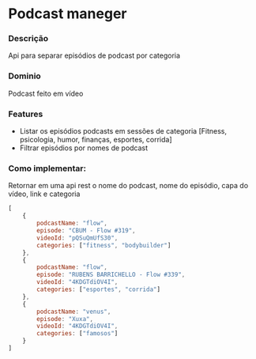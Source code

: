 # Podcast maneger

### Descrição
Api para separar episódios de podcast por categoria

### Dominio
Podcast feito em vídeo

### Features
- Listar os episódios podcasts em sessões de categoria
[Fitness, psicologia, humor, finanças, esportes, corrida]
- Filtrar episódios por nomes de podcast

### Como implementar: 
Retornar em uma api rest o nome do podcast,
nome do episódio, capa do vídeo, link e categoria

```js
[
    {
        podcastName: "flow",
        episode: "CBUM - Flow #319",
        videoId: "pQSuQmUfS30",
        categories: ["fitness", "bodybuilder"]
    },
    {
        podcastName: "flow",
        episode: "RUBENS BARRICHELLO - Flow #339",
        videoId: "4KDGTdiOV4I",
        categories: ["esportes", "corrida"]
    },
    {
        podcastName: "venus",
        episode: "Xuxa",
        videoId: "4KDGTdiOV4I",
        categories: ["famosos"]
    }
]
```